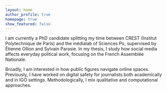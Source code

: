 ```yaml
---
layout: home
author_profile: true
homepage: true
show_featured: false  
---
```


I am currently a PhD candidate splitting my time between CREST (Institut Polytechnique de Paris) and the médialab of Sciences Po, supervised by Étienne Ollion and Sylvain Parasie. In my thesis, I study how social media affects everyday political work, focusing on the French Assemblée Nationale.

Broadly, I am interested in how public figures navigate online spaces. Previously, I have worked on digital safety for journalists both academically and in IGO settings. Methodologically, I mix qualitative and computational approaches.
